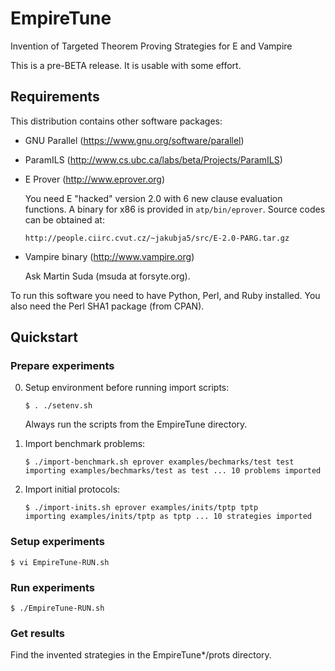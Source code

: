 # EmpireTune
Invention of Targeted Theorem Proving Strategies for E and Vampire

This is a pre-BETA release.  It is usable with some effort.

## Requirements

This distribution contains other software packages:

* GNU Parallel (https://www.gnu.org/software/parallel)
* ParamILS (http://www.cs.ubc.ca/labs/beta/Projects/ParamILS)
* E Prover (http://www.eprover.org) 
   
   You need E "hacked" version 2.0 with 6 new clause evaluation functions.
   A binary for x86 is provided in `atp/bin/eprover`.  Source codes can be
   obtained at:
   
      http://people.ciirc.cvut.cz/~jakubja5/src/E-2.0-PARG.tar.gz
* Vampire binary (http://www.vampire.org)
   
   Ask Martin Suda (msuda at forsyte.org).
   


To run this software you need to have Python, Perl, and Ruby installed.
You also need the Perl SHA1 package (from CPAN).

## Quickstart

### Prepare experiments

0. Setup environment before running import scripts:
   
   ```
   $ . ./setenv.sh
   ```
   Always run the scripts from the EmpireTune directory.

1. Import benchmark problems:

   ```
   $ ./import-benchmark.sh eprover examples/bechmarks/test test  
   importing examples/bechmarks/test as test ... 10 problems imported
   ```

2. Import initial protocols:

   ```
   $ ./import-inits.sh eprover examples/inits/tptp tptp
   importing examples/inits/tptp as tptp ... 10 strategies imported
   ```

### Setup experiments

   ```
   $ vi EmpireTune-RUN.sh
   ```

### Run experiments

   ```
   $ ./EmpireTune-RUN.sh
   ```

### Get results 

   Find the invented strategies in the EmpireTune*/prots directory.

